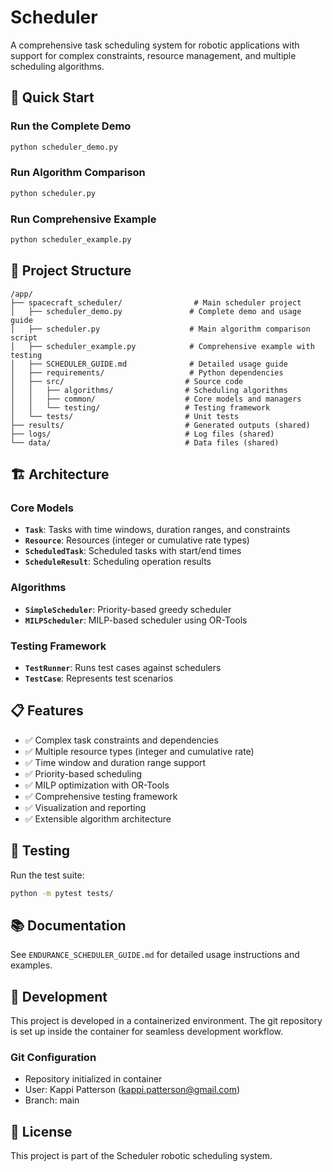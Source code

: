 # Scheduler

A comprehensive task scheduling system for robotic applications with support for complex constraints, resource management, and multiple scheduling algorithms.

## 🚀 Quick Start

### Run the Complete Demo
```bash
python scheduler_demo.py
```

### Run Algorithm Comparison
```bash
python scheduler.py
```

### Run Comprehensive Example
```bash
python scheduler_example.py
```

## 📁 Project Structure

```
/app/
├── spacecraft_scheduler/                # Main scheduler project
│   ├── scheduler_demo.py               # Complete demo and usage guide
│   ├── scheduler.py                    # Main algorithm comparison script
│   ├── scheduler_example.py            # Comprehensive example with testing
│   ├── SCHEDULER_GUIDE.md              # Detailed usage guide
│   ├── requirements/                   # Python dependencies
│   ├── src/                           # Source code
│   │   ├── algorithms/                # Scheduling algorithms
│   │   ├── common/                    # Core models and managers
│   │   └── testing/                   # Testing framework
│   └── tests/                         # Unit tests
├── results/                           # Generated outputs (shared)
├── logs/                              # Log files (shared)
└── data/                              # Data files (shared)
```

## 🏗️ Architecture

### Core Models
- **`Task`**: Tasks with time windows, duration ranges, and constraints
- **`Resource`**: Resources (integer or cumulative rate types)
- **`ScheduledTask`**: Scheduled tasks with start/end times
- **`ScheduleResult`**: Scheduling operation results

### Algorithms
- **`SimpleScheduler`**: Priority-based greedy scheduler
- **`MILPScheduler`**: MILP-based scheduler using OR-Tools

### Testing Framework
- **`TestRunner`**: Runs test cases against schedulers
- **`TestCase`**: Represents test scenarios

## 📋 Features

- ✅ Complex task constraints and dependencies
- ✅ Multiple resource types (integer and cumulative rate)
- ✅ Time window and duration range support
- ✅ Priority-based scheduling
- ✅ MILP optimization with OR-Tools
- ✅ Comprehensive testing framework
- ✅ Visualization and reporting
- ✅ Extensible algorithm architecture

## 🧪 Testing

Run the test suite:
```bash
python -m pytest tests/
```

## 📚 Documentation

See `ENDURANCE_SCHEDULER_GUIDE.md` for detailed usage instructions and examples.

## 🔧 Development

This project is developed in a containerized environment. The git repository is set up inside the container for seamless development workflow.

### Git Configuration
- Repository initialized in container
- User: Kappi Patterson (kappi.patterson@gmail.com)
- Branch: main

## 📄 License

This project is part of the Scheduler robotic scheduling system.
